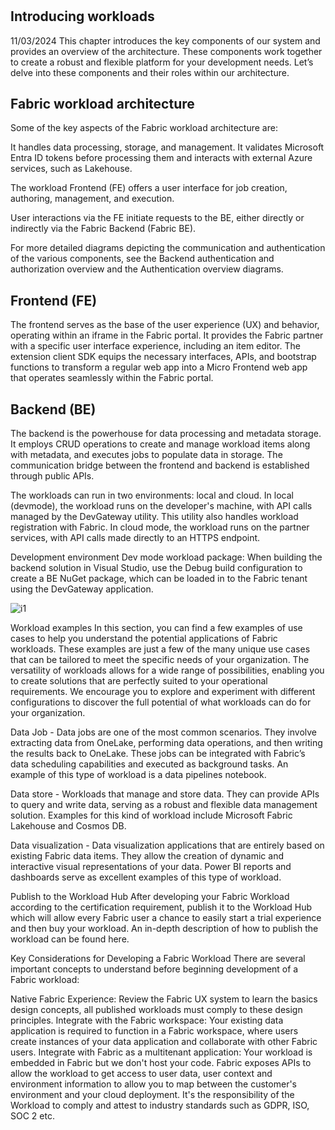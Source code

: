 # **[](https://learn.microsoft.com/en-us/fabric/workload-development-kit/workload-environment)**

## Introducing workloads

11/03/2024
This chapter introduces the key components of our system and provides an overview of the architecture. These components work together to create a robust and flexible platform for your development needs. Let’s delve into these components and their roles within our architecture.

## Fabric workload architecture

Some of the key aspects of the Fabric workload architecture are:

It handles data processing, storage, and management. It validates Microsoft Entra ID tokens before processing them and interacts with external Azure services, such as Lakehouse.

The workload Frontend (FE) offers a user interface for job creation, authoring, management, and execution.

User interactions via the FE initiate requests to the BE, either directly or indirectly via the Fabric Backend (Fabric BE).

For more detailed diagrams depicting the communication and authentication of the various components, see the Backend authentication and authorization overview and the Authentication overview diagrams.

## Frontend (FE)

The frontend serves as the base of the user experience (UX) and behavior, operating within an iframe in the Fabric portal. It provides the Fabric partner with a specific user interface experience, including an item editor. The extension client SDK equips the necessary interfaces, APIs, and bootstrap functions to transform a regular web app into a Micro Frontend web app that operates seamlessly within the Fabric portal.

## Backend (BE)

The backend is the powerhouse for data processing and metadata storage. It employs CRUD operations to create and manage workload items along with metadata, and executes jobs to populate data in storage. The communication bridge between the frontend and backend is established through public APIs.

The workloads can run in two environments: local and cloud. In local (devmode), the workload runs on the developer's machine, with API calls managed by the DevGateway utility. This utility also handles workload registration with Fabric. In cloud mode, the workload runs on the partner services, with API calls made directly to an HTTPS endpoint.

Development environment
Dev mode workload package: When building the backend solution in Visual Studio, use the Debug build configuration to create a BE NuGet package, which can be loaded in to the Fabric tenant using the DevGateway application.

![i1](https://learn.microsoft.com/en-us/fabric/workload-development-kit/media/workload-environment/developer-mode-diagram.png#lightbox)

Workload examples
In this section, you can find a few examples of use cases to help you understand the potential applications of Fabric workloads. These examples are just a few of the many unique use cases that can be tailored to meet the specific needs of your organization. The versatility of workloads allows for a wide range of possibilities, enabling you to create solutions that are perfectly suited to your operational requirements. We encourage you to explore and experiment with different configurations to discover the full potential of what workloads can do for your organization.

Data Job - Data jobs are one of the most common scenarios. They involve extracting data from OneLake, performing data operations, and then writing the results back to OneLake. These jobs can be integrated with Fabric’s data scheduling capabilities and executed as background tasks. An example of this type of workload is a data pipelines notebook.

Data store - Workloads that manage and store data. They can provide APIs to query and write data, serving as a robust and flexible data management solution. Examples for this kind of workload include Microsoft Fabric Lakehouse and Cosmos DB.

Data visualization - Data visualization applications that are entirely based on existing Fabric data items. They allow the creation of dynamic and interactive visual representations of your data. Power BI reports and dashboards serve as excellent examples of this type of workload.

Publish to the Workload Hub
After developing your Fabric Workload according to the certification requirement, publish it to the Workload Hub which will allow every Fabric user a chance to easily start a trial experience and then buy your workload. An in-depth description of how to publish the workload can be found here.

Key Considerations for Developing a Fabric Workload
There are several important concepts to understand before beginning development of a Fabric workload:

Native Fabric Experience: Review the Fabric UX system to learn the basics design concepts, all published workloads must comply to these design principles.
Integrate with the Fabric workspace: Your existing data application is required to function in a Fabric workspace, where users create instances of your data application and collaborate with other Fabric users.
Integrate with Fabric as a multitenant application: Your workload is embedded in Fabric but we don't host your code. Fabric exposes APIs to allow the workload to get access to user data, user context and environment information to allow you to map between the customer's environment and your cloud deployment. It's the responsibility of the Workload to comply and attest to industry standards such as GDPR, ISO, SOC 2 etc.
